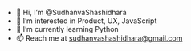 - 👋 Hi, I’m @SudhanvaShashidhara
- 👀 I’m interested in Product, UX, JavaScript
- 🌱 I’m currently learning Python
- 📫 Reach me at sudhanvashashidhara@gmail.com

<!---
SudhanvaShashidhara/SudhanvaShashidhara is a ✨ special ✨ repository because its `README.md` (this file) appears on your GitHub profile.
You can click the Preview link to take a look at your changes.
--->
